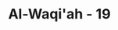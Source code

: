 ---
title: "Al-Waqi'ah - 19"
no: 19
arabic_no: ١٩
ayah: لَّا يُصَدَّعُوْنَ عَنْهَا وَلَا يُنْزِفُوْنَۙ  
translation: "mereka tidak pening karenanya dan tidak pula mabuk,"
tafsir: "Ayat ini menjelaskan bahwa anak-anak muda tersebut melayani penghuni surga dengan membawa gelas, piala, cerek, dan minuman khamar yang diambil dari air yang mengalir dari mata airnya, tidak diperas, bening dan bersih yang tidak habis-habisnya. Mereka dapat mengambil dan minum semaunya dan hal itu tidak membuat mereka pening dan mabuk."
---